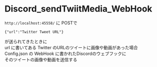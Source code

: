 # Discord_sendTwiitMedia_WebHook
`http://localhost:45558/` に POSTで
```
{"url":"Twitter Tweet URL"}
```
が送られてきたときに
<br>
url に書いてある Twitter のURLのツイートに画像や動画があった場合
<br>
Config.json の WebHook に書かれたDiscordのウェブフックに
<br>
そのツイートの画像や動画を送信する
